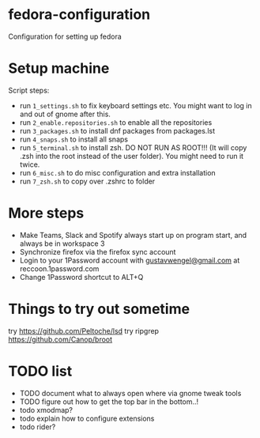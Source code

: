 # fedora-configuration
Configuration for setting up fedora

# Setup machine
Script steps:
- run `1_settings.sh` to fix keyboard settings etc. You might want to log in and out of gnome after this.
- run `2_enable.repositories.sh` to enable all the repositories
- run `3_packages.sh` to install dnf packages from packages.lst
- run `4_snaps.sh` to install all snaps
- run `5_terminal.sh` to install zsh. DO NOT RUN AS ROOT!!! (It will copy .zsh into the root instead of the user folder). You might need to run it twice.
- run `6_misc.sh` to do misc configuration and extra installation
- run `7_zsh.sh` to copy over .zshrc to folder


# More steps
- Make Teams, Slack and Spotify always start up on program start, and always be in workspace 3
- Synchronize firefox via the firefox sync account
- Login to your 1Password account with gustavwengel@gmail.com at reccoon.1password.com
- Change 1Password shortcut to ALT+Q


# Things to try out sometime
try https://github.com/Peltoche/lsd
try ripgrep
https://github.com/Canop/broot


# TODO list
- TODO document what to always open where via gnome tweak tools
- TODO figure out how to get the top bar in the bottom..!
- todo xmodmap?
- todo explain how to configure extensions
- todo rider?
